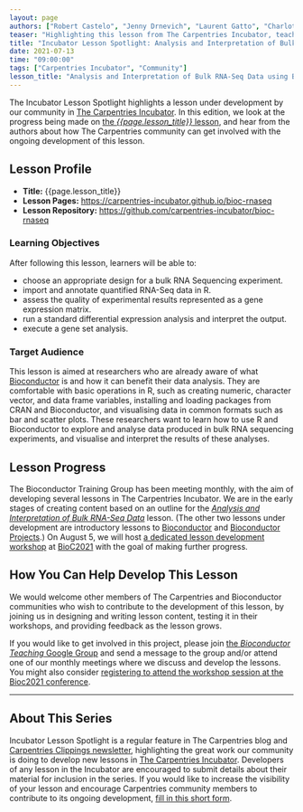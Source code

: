 ```yaml
---
layout: page
authors: ["Robert Castelo", "Jenny Drnevich", "Laurent Gatto", "Charlotte Soneson"]
teaser: "Highlighting this lesson from The Carpentries Incubator, teaching RNA-Seq data analysis with Bioconductor"
title: "Incubator Lesson Spotlight: Analysis and Interpretation of Bulk RNA-Seq Data using Bioconductor"
date: 2021-07-13
time: "09:00:00"
tags: ["Carpentries Incubator", "Community"]
lesson_title: "Analysis and Interpretation of Bulk RNA-Seq Data using Bioconductor"
---
```


The Incubator Lesson Spotlight highlights a lesson under development by our community in [The Carpentries Incubator][incubator]. In this edition, we look at the progress being made on [the _{{page.lesson_title}}_ lesson][lesson-pages], and hear from the authors about how The Carpentries community can get involved with the ongoing development of this lesson.

## Lesson Profile

* **Title:** {{page.lesson_title}}
* **Lesson Pages:** https://carpentries-incubator.github.io/bioc-rnaseq
* **Lesson Repository:** https://github.com/carpentries-incubator/bioc-rnaseq

### Learning Objectives

After following this lesson, learners will be able to:

* choose an appropriate design for a bulk RNA Sequencing experiment.
* import and annotate quantified RNA-Seq data in R.
* assess the quality of experimental results represented as a gene expression matrix.
* run a standard differential expression analysis and interpret the output.
* execute a gene set analysis.

### Target Audience

This lesson is aimed at researchers who are already aware of what [Bioconductor](http://bioconductor.org/) is and how it can benefit their data analysis. They are comfortable with basic operations in R, such as creating numeric, character vector, and data frame variables, installing and loading packages from CRAN and Bioconductor, and visualising data in common formats such as bar and scatter plots. These researchers want to learn how to use R and Bioconductor to explore and analyse data produced in bulk RNA sequencing experiments, and visualise and interpret the results of these analyses.

## Lesson Progress

The Bioconductor Training Group has been meeting monthly, with the aim of developing several lessons in The Carpentries Incubator. We are in the early stages of creating content based on an outline for the [_Analysis and Interpretation of Bulk RNA-Seq Data_][lesson-pages] lesson. (The other two lessons under development are introductory lessons to [Bioconductor](https://carpentries-incubator.github.io/bioc-intro) and [Bioconductor Projects](https://carpentries-incubator.github.io/bioc-project).) On August 5, we will host [a dedicated lesson development workshop](https://bioc2021.bioconductor.org/workshops/paper112/) at [BioC2021](https://bioc2021.bioconductor.org/) with the goal of making further progress.

## How You Can Help Develop This Lesson

We would welcome other members of The Carpentries and Bioconductor communities who wish to contribute to the development of this lesson, by joining us in designing and writing lesson content, testing it in their workshops, and providing feedback as the lesson grows.

If you would like to get involved in this project, please join [the _Bioconductor Teaching_ Google Group](https://groups.google.com/g/bioconductor-teaching) and send a message to the group and/or attend one of our monthly meetings where we discuss and develop the lessons. You might also consider [registering to attend the workshop session at the Bioc2021 conference](https://bioc2021.bioconductor.org/registration/).

------

## About This Series

Incubator Lesson Spotlight is a regular feature in The Carpentries blog and [Carpentries Clippings newsletter][newsletter], highlighting the great work our community is doing to develop new lessons in [The Carpentries Incubator][incubator]. Developers of any lesson in the Incubator are encouraged to submit details about their material for inclusion in the series. If you would like to increase the visibility of your lesson and encourage Carpentries community members to contribute to its ongoing development, [fill in this short form][ils-form].

<!-- link references -->
[ils-form]: https://forms.gle/cCuLATAEomfdFejs9
[incubator]: https://github.com/carpentries-incubator/
[lesson-pages]: https://carpentries-incubator.github.io/bioc-rnaseq
[newsletter]: https://carpentries.org/newsletter/

